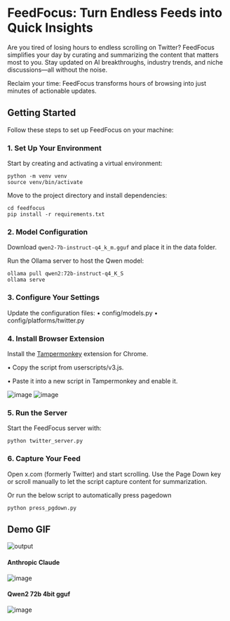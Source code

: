 # FeedFocus: Turn Endless Feeds into Quick Insights

Are you tired of losing hours to endless scrolling on Twitter? FeedFocus simplifies your day by curating and summarizing the content that matters most to you. Stay updated on AI breakthroughs, industry trends, and niche discussions—all without the noise.

Reclaim your time: FeedFocus transforms hours of browsing into just minutes of actionable updates.

## Getting Started

Follow these steps to set up FeedFocus on your machine:

### 1. Set Up Your Environment

Start by creating and activating a virtual environment:

```
python -m venv venv  
source venv/bin/activate  
```

Move to the project directory and install dependencies:

```
cd feedfocus  
pip install -r requirements.txt  
```

### 2. Model Configuration

Download `qwen2-7b-instruct-q4_k_m.gguf` and place it in the data folder.

Run the Ollama server to host the Qwen model:
```
ollama pull qwen2:72b-instruct-q4_K_S  
ollama serve  
```

### 3. Configure Your Settings

Update the configuration files:
	•	config/models.py
	•	config/platforms/twitter.py

### 4. Install Browser Extension

Install the [Tampermonkey](https://chromewebstore.google.com/detail/tampermonkey/dhdgffkkebhmkfjojejmpbldmpobfkfo) extension for Chrome.

•	Copy the script from userscripts/v3.js.

•	Paste it into a new script in Tampermonkey and enable it.

![image](https://github.com/user-attachments/assets/72eb03bd-faa9-4511-ad7b-13ccd83de621)
![image](https://github.com/user-attachments/assets/fcf4b57c-d28c-47d1-aabe-31609a01d8dd)

### 5. Run the Server

Start the FeedFocus server with:
```
python twitter_server.py  
```

### 6. Capture Your Feed

Open x.com (formerly Twitter) and start scrolling. Use the Page Down key or scroll manually to let the script capture content for summarization.

Or run the below script to automatically press pagedown
```
python press_pgdown.py
```

## Demo GIF
![output](https://github.com/user-attachments/assets/877fcdb9-14be-424d-a62b-71fb23b30b41)

#### Anthropic Claude
![image](https://github.com/user-attachments/assets/2cd3ca19-5738-42bd-8f43-da22145fc009)

#### Qwen2 72b 4bit gguf
![image](https://github.com/user-attachments/assets/9a830f81-7143-4f56-af1d-85ba2de3cb7a)



